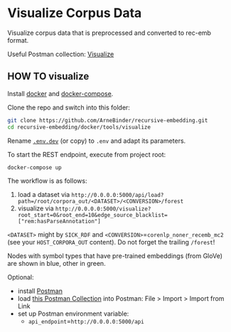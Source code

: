 # Visualize Corpus Data

Visualize corpus data that is preprocessed and converted to rec-emb format.

Useful Postman collection: [Visualize](Visualize.postman_collection.json)

## HOW TO visualize

Install [docker](https://docs.docker.com/) and [docker-compose](https://docs.docker.com/compose/).

Clone the repo and switch into this folder:
```bash
git clone https://github.com/ArneBinder/recursive-embedding.git
cd recursive-embedding/docker/tools/visualize
```

Rename [`.env.dev`](.env.dev) (or copy) to `.env` and adapt its parameters.

To start the REST endpoint, execute from project root:

```bash
docker-compose up
```

The workflow is as follows:

1. load a dataset via `http://0.0.0.0:5000/api/load?path=/root/corpora_out/<DATASET>/<CONVERSION>/forest`
2. visualize via `http://0.0.0.0:5000/visualize?root_start=0&root_end=10&edge_source_blacklist=["rem:hasParseAnnotation"]`

`<DATASET>` might by `SICK_RDF` and `<CONVERSION>`=`corenlp_noner_recemb_mc2` (see your `HOST_CORPORA_OUT` content). Do not forget the trailing `/forest`!

Nodes with symbol types that have pre-trained embeddings (from GloVe) are shown in blue, other in green.

Optional:
 * install [Postman](https://www.getpostman.com/)
 * load [this Postman Collection](Visualize.postman_collection.json) into Postman: File \> Import \> Import from Link
 * set up Postman environment variable:
    - `api_endpoint`=`http://0.0.0.0:5000/api`



